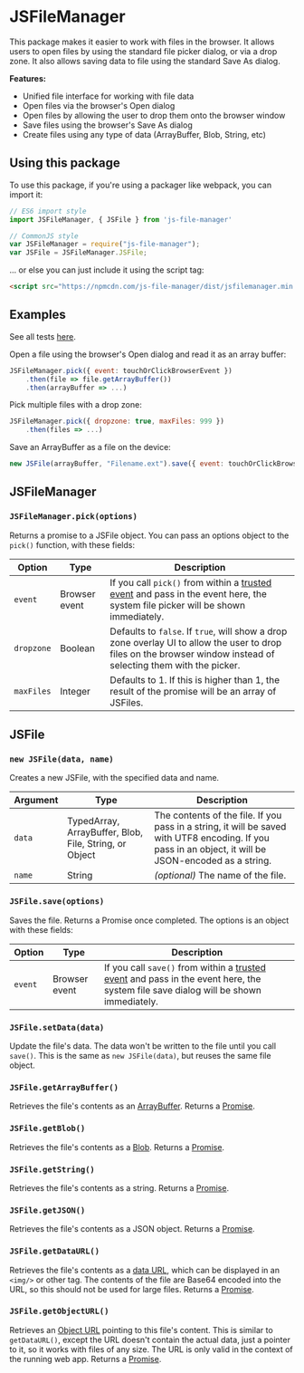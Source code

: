 # JSFileManager

This package makes it easier to work with files in the browser. It allows users to open files by using the standard file picker dialog, or via a drop zone. It also allows saving data to file using the standard Save As dialog.

**Features:**

- Unified file interface for working with file data
- Open files via the browser's Open dialog
- Open files by allowing the user to drop them onto the browser window
- Save files using the browser's Save As dialog
- Create files using any type of data (ArrayBuffer, Blob, String, etc)

## Using this package

To use this package, if you're using a packager like webpack, you can import it:

``` javascript
// ES6 import style
import JSFileManager, { JSFile } from 'js-file-manager'

// CommonJS style
var JSFileManager = require("js-file-manager");
var JSFile = JSFileManager.JSFile;
```

... or else you can just include it using the script tag:

``` html
<script src="https://npmcdn.com/js-file-manager/dist/jsfilemanager.min.js"></script>
```

## Examples

See all tests [here](https://rawgit.com/jjv360/js-file-manager/master/tests.html).

Open a file using the browser's Open dialog and read it as an array buffer:

``` javascript
JSFileManager.pick({ event: touchOrClickBrowserEvent })
    .then(file => file.getArrayBuffer())
	.then(arrayBuffer => ...)
```

Pick multiple files with a drop zone:

``` javascript
JSFileManager.pick({ dropzone: true, maxFiles: 999 })
    .then(files => ...)
```

Save an ArrayBuffer as a file on the device:

``` javascript
new JSFile(arrayBuffer, "Filename.ext").save({ event: touchOrClickBrowserEvent})
```


## JSFileManager

### `JSFileManager.pick(options)`

Returns a promise to a JSFile object. You can pass an options object to the `pick()` function, with these fields:

Option		| Type				| Description
------------|-------------------|-----------------------
`event` 	| Browser event 	| If you call `pick()` from within a [trusted event] and pass in the event here, the system file picker will be shown immediately.
`dropzone`	| Boolean			| Defaults to `false`. If `true`, will show a drop zone overlay UI to allow the user to drop files on the browser window instead of selecting them with the picker.
`maxFiles`	| Integer			| Defaults to 1. If this is higher than 1, the result of the promise will be an array of JSFiles.


## JSFile

### `new JSFile(data, name)`

Creates a new JSFile, with the specified data and name.

Argument	| Type														| Description
------------|-----------------------------------------------------------|-----------------------
`data`		| TypedArray, ArrayBuffer, Blob, File, String, or Object	| The contents of the file. If you pass in a string, it will be saved with UTF8 encoding. If you pass in an object, it will be JSON-encoded as a string.
`name`		| String													| *(optional)* The name of the file.



### `JSFile.save(options)`

Saves the file. Returns a Promise once completed. The options is an object with these fields:

Option		| Type				| Description
------------|-------------------|-----------------------
`event` 	| Browser event 	| If you call `save()` from within a [trusted event] and pass in the event here, the system file save dialog will be shown immediately.


### `JSFile.setData(data)`

Update the file's data. The data won't be written to the file until you call `save()`. This is the same as `new JSFile(data)`, but reuses the same file object.


### `JSFile.getArrayBuffer()`

Retrieves the file's contents as an [ArrayBuffer]. Returns a [Promise].


### `JSFile.getBlob()`

Retrieves the file's contents as a [Blob]. Returns a [Promise].


### `JSFile.getString()`

Retrieves the file's contents as a string. Returns a [Promise].


### `JSFile.getJSON()`

Retrieves the file's contents as a JSON object. Returns a [Promise].


### `JSFile.getDataURL()`

Retrieves the file's contents as a [data URL], which can be displayed in an `<img/>` or other tag. The contents of the file are Base64 encoded into the URL, so this should not be used for large files. Returns a [Promise].


### `JSFile.getObjectURL()`

Retrieves an [Object URL] pointing to this file's content. This is similar to `getDataURL()`, except the URL doesn't contain the actual data, just a pointer to it, so it works with files of any size.
The URL is only valid in the context of the running web app. Returns a [Promise].



[ArrayBuffer]: https://developer.mozilla.org/en/docs/Web/JavaScript/Reference/Global_Objects/ArrayBuffer
[Blob]: https://developer.mozilla.org/en/docs/Web/API/Blob
[data URL]: https://developer.mozilla.org/en-US/docs/Web/HTTP/Basics_of_HTTP/Data_URIs
[Object URL]: https://developer.mozilla.org/en-US/docs/Web/API/URL/createObjectURL
[Promise]: https://developer.mozilla.org/en/docs/Web/JavaScript/Reference/Global_Objects/Promise
[trusted event]: https://developer.mozilla.org/en/docs/Web/API/Event/isTrusted
